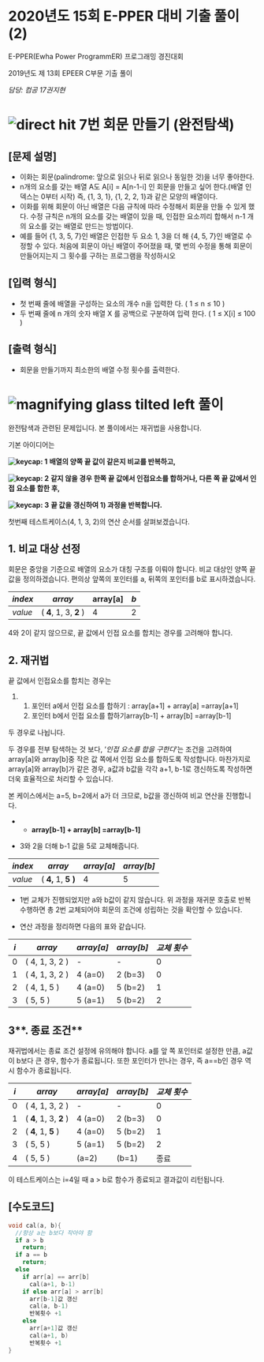 # 2020년도 15회 E-PPER 대비 기출 풀이 (2)

E-PPER(Ewha Power ProgrammER) 프로그래밍 경진대회

2019년도 제 13회 EPEER C부문 기출 풀이

*담당: 컴공 17권지현*

# **![direct hit](https://paper.dropboxstatic.com/static/img/ace/emoji/1f3af.png?version=6.0.0)** **7번 회문 만들기** **(완전탐색)**

## **[문제 설명]**

- 이화는 회문(palindrome: 앞으로 읽으나 뒤로 읽으나 동일한 것)을 너무 좋아한다.
- n개의 요소를 갖는 배열 A도 A[i] = A[n-1-i] 인 회문을 만들고 싶어 한다.(배열 인덱스는 0부터 시작) 즉, {1, 3, 1}, {1, 2, 2, 1}과 같은 모양의 배열이다.
- 이화를 위해 회문이 아닌 배열은 다음 규칙에 따라 수정해서 회문을 만들 수 있게 했다. 수정 규칙은 n개의 요소를 갖는 배열이 있을 때, 인접한 요소끼리 합해서 n-1 개의 요소를 갖는 배열로 만드는 방법이다.
- 예를 들어 {1, 3, 5, 7}인 배열은 인접한 두 요소 1, 3을 더 해 {4, 5, 7}인 배열로 수정할 수 있다. 처음에 회문이 아닌 배열이 주어졌을 때, 몇 번의 수정을 통해 회문이 만들어지는지 그 횟수를 구하는 프로그램을 작성하시오

## **[입력 형식]**

- 첫 번째 줄에 배열을 구성하는 요소의 개수 n을 입력한 다. ( 1  ≤ n ≤ 10 )
- 두 번째 줄에 n 개의 숫자 배열 X 를 공백으로 구분하여 입력 한다. ( 1 ≤ X[i] ≤ 100 )

## **[출력 형식]**

- 회문을 만들기까지 최소한의 배열 수정 횟수를 출력한다.

# ![magnifying glass tilted left](https://paper.dropboxstatic.com/static/img/ace/emoji/1f50d.png?version=6.0.0) **풀이**

완전탐색과 관련된 문제입니다. 본 풀이에서는 재귀법을 사용합니다.

기본 아이디어는

**![keycap: 1](https://paper.dropboxstatic.com/static/img/ace/emoji/0031-20e3.png?version=6.0.0)** **배열의 양쪽 끝 값이 같은지 비교를 반복하고,** 

**![keycap: 2](https://paper.dropboxstatic.com/static/img/ace/emoji/0032-20e3.png?version=6.0.0)** **같지 않을 경우 한쪽 끝 값에서 인접요소를 합하거나, 다른 쪽 끝 값에서 인접 요소를 합한 후,**

**![keycap: 3](https://paper.dropboxstatic.com/static/img/ace/emoji/0033-20e3.png?version=6.0.0)** **끝 값을 갱신하여 1) 과정을 반복합니다.**

첫번째 테스트케이스(4, 1, 3, 2)의 연산 순서를 살펴보겠습니다.

## **1. 비교 대상 선정**

회문은 중앙을 기준으로 배열의 요소가 대칭 구조를 이뤄야 합니다. 비교 대상인 양쪽 끝 값을 정의하겠습니다.  편의상 앞쪽의 포인터를 a, 뒤쪽의 포인터를 b로 표시하겠습니다.

| *index* | *array*                | array[a] | *b*  |
| ------- | ---------------------- | -------- | ---- |
| *value* | ( **4**, 1, 3, **2** ) | 4        | 2    |

4와 2이 같지 않으므로, 끝 값에서 인접 요소를 합치는 경우를 고려해야 합니다.

## **2. 재귀법**

끝 값에서 인접요소를 합치는 경우는 

1. 1. 포인터 a에서 인접 요소를 합하기 : array[a+1] + array[a] =array[a+1]
   2. 포인터 b에서 인접 요소를 합하기array[b-1] + array[b] =array[b-1]

두 경우로 나뉩니다.

두 경우를 전부 탐색하는 것 보다, ‘*인접* *요소를 합을 구한다*’는 조건을 고려하여 array[a]와 array[b]중 작은 값 쪽에서 인접 요소를 합하도록 작성합니다. 마찬가지로 array[a]와 array[b]가 같은 경우, a값과 b값을 각각 a+1, b-1로 갱신하도록 작성하면 더욱 효율적으로 처리할 수 있습니다.

본 케이스에서는 a=5, b=2에서 a가 더 크므로, b값을 갱신하여 비교 연산을 진행합니다.

- - **array[b-1] + array[b] =array[b-1]**

- 3와 2을 더해 b-1 값을 5로 교체해줍니다.

| *index* | *array*             | *array[a]* | *array[b]* |
| ------- | ------------------- | ---------- | ---------- |
| *value* | ( **4,** 1, **5 )** | 4          | 5          |

- 1번 교체가 진행되었지만 a와 b값이 같지 않습니다. 위 과정을 재귀문 호출로 반복 수행하면 총 2번 교체되어야 회문의 조건에 성립하는 것을 확인할 수 있습니다.

- 연산 과정을 정리하면 다음의 표와 같습니다.

| *i*  | *array*        | *array[a]* | *array[b]* | *교체 횟수* |
| ---- | -------------- | ---------- | ---------- | ----------- |
| 0    | ( 4, 1, 3, 2 ) | -          | -          | 0           |
| 1    | ( 4, 1, 3, 2 ) | 4 (a=0)    | 2 (b=3)    | 0           |
| 2    | ( 4, 1, 5 )    | 4 (a=0)    | 5 (b=2)    | 1           |
| 3    | ( 5, 5 )       | 5 (a=1)    | 5 (b=2)    | 2           |

## 3**. 종료 조건**

재귀법에서는 종료 조건 설정에 유의해야 합니다. a를 앞 쪽 포인터로 설정한 만큼, a값이 b보다 큰 경우, 함수가 종료됩니다. 또한 포인터가 만나는 경우, 즉 a==b인 경우 역시 함수가 종료됩니다.

| *i*  | *array*                | *array[a]* | *array[b]* | *교체 횟수* |
| ---- | ---------------------- | ---------- | ---------- | ----------- |
| 0    | ( 4, 1, 3, 2 )         | -          | -          | 0           |
| 1    | ( **4**, 1, 3, **2** ) | 4 (a=0)    | 2 (b=3)    | 0           |
| 2    | ( **4**, 1, **5** )    | 4 (a=0)    | 5 (b=2)    | 1           |
| 3    | ( 5, 5 )               | 5 (a=1)    | 5 (b=2)    | 2           |
| 4    | ( 5, 5 )               | (a=2)      | (b=1)      | 종료        |

이 테스트케이스는 i=4일 때 a > b로 함수가 종료되고 결과값이 리턴됩니다.

## **[수도코드]**

```c
void cal(a, b){
  //항상 a는 b보다 작아야 함
  if a > b
    return;
  if a == b
    return;
  else
    if arr[a] == arr[b]
      cal(a+1, b-1)
    if else arr[a] > arr[b]
      arr[b-1]값 갱신
      cal(a, b-1)
      반복횟수 +1
    else
      arr[a+1]값 갱신
      cal(a+1, b)
      반복횟수 +1
}
```